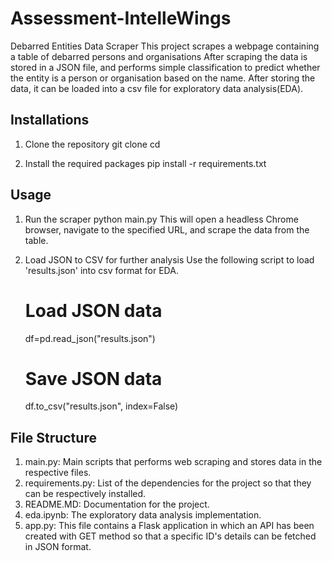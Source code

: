 # Assessment-IntelleWings
Debarred Entities Data Scraper
This project scrapes a webpage containing a table of debarred persons and organisations After scraping the data is stored in a JSON file, and performs simple classification to predict whether the entity is a person or organisation based on the name.
After storing the data, it can be loaded into a csv file for exploratory data analysis(EDA).


## Installations

1. Clone the repository
    git clone <repository-url>
    cd <repository-folder>

2. Install the required  packages
    pip install -r requirements.txt

## Usage
1. Run the scraper
    python main.py
This will open a headless Chrome browser, navigate to the specified URL, and scrape the data from the table.

2. Load JSON to CSV for further analysis
    Use the following script to load 'results.json' into csv format for EDA.
     # Load JSON data 
     df=pd.read_json("results.json")
     # Save JSON data
     df.to_csv("results.json", index=False)             

## File Structure

1. main.py: Main scripts that performs web scraping and stores data in the respective files.
2. requirements.py: List of the dependencies for the project so that they can be respectively installed.
3. README.MD: Documentation for the project.
4. eda.ipynb: The exploratory data analysis implementation.
5. app.py: This file contains a Flask application in which an API has been created with GET method so that a specific ID's details can be fetched in JSON format.